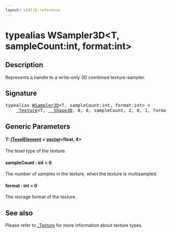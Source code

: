 ```yaml
---
layout: stdlib-reference
---
```


# typealias WSampler3D\<T, sampleCount:int, format:int\>

## Description

Represents a handle to a write-only 3D combined texture-sampler.

## Signature

<pre>
<span class='code_keyword'>typealias</span> <a href="wsampler3d-019.html" class="code_type">WSampler3D</a>&lt;T, sampleCount:<span class="code_keyword">int</span>, format:<span class="code_keyword">int</span>&gt; = 
    <a href="../types/0texture-01/index.html" class="code_type">_Texture</a>&lt;T, <a href="../types/0_shape3d-028/index.html" class="code_type">__Shape3D</a>, 0, 0, sampleCount, 2, 0, 1, format&gt;;
</pre>

## Generic Parameters

####  <a id="typeparam-T"></a>T: [ITexelElement](../interfaces/itexelelement-016/index.html) = [vector](../types/vector/index.html)\<float, 4\>
The texel type of the texture.

####  <a id="decl-sampleCount"></a>sampleCount  : int = 0
The number of samples in the texture, when the texture is multisampled.

####  <a id="decl-format"></a>format  : int = 0
The storage format of the texture.


## See also

Please refer to <span class='code'><a href="../types/0texture-01/index.html" class="code_type">_Texture</a></span> for more information about texture types.


